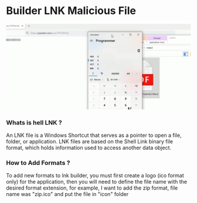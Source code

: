# Builder LNK Malicious File


[![Example POC](./poc.jpg)](./Example.mp4)

### Whats is hell LNK ? 

<p>An LNK file is a Windows Shortcut that serves as a pointer to open a file, folder, or application. LNK files are based on the Shell Link binary file format, which holds information used to access another data object. </p>

### How to Add Formats ?

<p>To add new formats to lnk builder, you must first create a logo (ico format only) for the application, then you will need to define the file name with the desired format extension, for example, I want to add the zip format, file name was "zip.ico" and put the file in "icon" folder</p>


